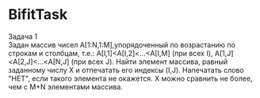 # BifitTask

Задача 1<br>
Задан массив чисел А[1:N,1:M],упорядоченный по возрастанию по
строкам и столбцам, т.е.:
             А[I,1]<А[I,2]<...<А[I,M]   (при всех I),
             А[1,J]<A[2,J]<...<А[N,J]   (при всех J).
     Найти элемент массива, равный заданному числу Х и отпечатать
его индексы (I,J).  Напечатать слово "НЕТ", если такого элемента
не  окажется.  Х  можно  сравнить  не более, чем с M+N элементами
массива.
